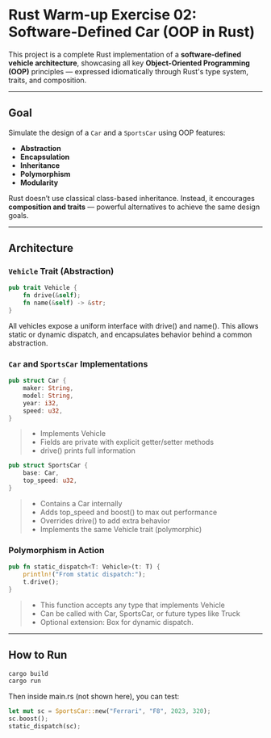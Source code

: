# Rust Warm-up Exercise 02: Software-Defined Car (OOP in Rust)

This project is a complete Rust implementation of a **software-defined vehicle architecture**, showcasing all key **Object-Oriented Programming (OOP)** principles — expressed idiomatically through Rust's type system, traits, and composition.

---

## Goal

Simulate the design of a `Car` and a `SportsCar` using OOP features:

- **Abstraction**
- **Encapsulation**
- **Inheritance**
- **Polymorphism**
- **Modularity**

Rust doesn’t use classical class-based inheritance. Instead, it encourages **composition and traits** — powerful alternatives to achieve the same design goals.

---

## Architecture

### `Vehicle` Trait (Abstraction)

```rust
pub trait Vehicle {
    fn drive(&self);
    fn name(&self) -> &str;
}
```

All vehicles expose a uniform interface with drive() and name().
This allows static or dynamic dispatch, and encapsulates behavior behind a common abstraction.

### `Car` and `SportsCar` Implementations

```rust
pub struct Car {
    maker: String,
    model: String,
    year: i32,
    speed: u32,
}
```

> - Implements Vehicle
> - Fields are private with explicit getter/setter methods
> - drive() prints full information

```rust
pub struct SportsCar {
    base: Car,
    top_speed: u32,
}
```

> - Contains a Car internally
> - Adds top_speed and boost() to max out performance
> - Overrides drive() to add extra behavior
> - Implements the same Vehicle trait (polymorphic)

### Polymorphism in Action

```rust
pub fn static_dispatch<T: Vehicle>(t: T) {
    println!("From static dispatch:");
    t.drive();
}
```

> - This function accepts any type that implements Vehicle
> - Can be called with Car, SportsCar, or future types like Truck
> - Optional extension: Box<dyn Vehicle> for dynamic dispatch.

---

## How to Run

```bash
cargo build
cargo run
```

Then inside main.rs (not shown here), you can test:

```rust
let mut sc = SportsCar::new("Ferrari", "F8", 2023, 320);
sc.boost();
static_dispatch(sc);
```

